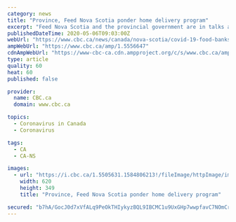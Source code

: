 ```yaml
---
category: news
title: "Province, Feed Nova Scotia ponder home delivery program"
excerpt: "Feed Nova Scotia and the provincial government are in talks about a possible home delivery service amid concerns some people aren’t going to food banks because they either don’t have a way to get there or they are concerned about contracting COVID-19."
publishedDateTime: 2020-05-06T09:03:00Z
webUrl: "https://www.cbc.ca/news/canada/nova-scotia/covid-19-food-banks-feed-nova-scotia-1.5556647"
ampWebUrl: "https://www.cbc.ca/amp/1.5556647"
cdnAmpWebUrl: "https://www-cbc-ca.cdn.ampproject.org/c/s/www.cbc.ca/amp/1.5556647"
type: article
quality: 60
heat: 60
published: false

provider:
  name: CBC.ca
  domain: www.cbc.ca

topics:
  - Coronavirus in Canada
  - Coronavirus

tags:
  - CA
  - CA-NS

images:
  - url: "https://i.cbc.ca/1.5505631.1584806213!/fileImage/httpImage/image.jpg_gen/derivatives/16x9_620/feed-nova-scotia-trucks.jpg"
    width: 620
    height: 349
    title: "Province, Feed Nova Scotia ponder home delivery program"

secured: "b7hA/GocJ0d7xVfALq9PeOkTHIykyzBQL9IBCMC1u9UxGHp7wwpfavC7NOmCrnx5ahvzBlbJlo/2jD0IDrD3qATuMB7jIJIBt713I+j0RD6V+/5hYarlO6XDyWrpfVJ+s9eLZIA3Nfyqo7vPjQsKMdbwjpYVWNiRHML6oC6jmRYXOfKU7fOKjYS2Oc3LjCE121owLmBUY8egE7Ri5frXe4Q+Y9cglSLeNRNG2h0RZfLtxPQH0Es1RBx9cjubA1lzbJv+07cCc0nM1ONl51/XUGx17pZx9jQvMxy0IyIiPbHmSHEVjfzk0BH+6LQhhVtJ;ld6juscjA6WpfN5dKzlMtA=="
---
```


